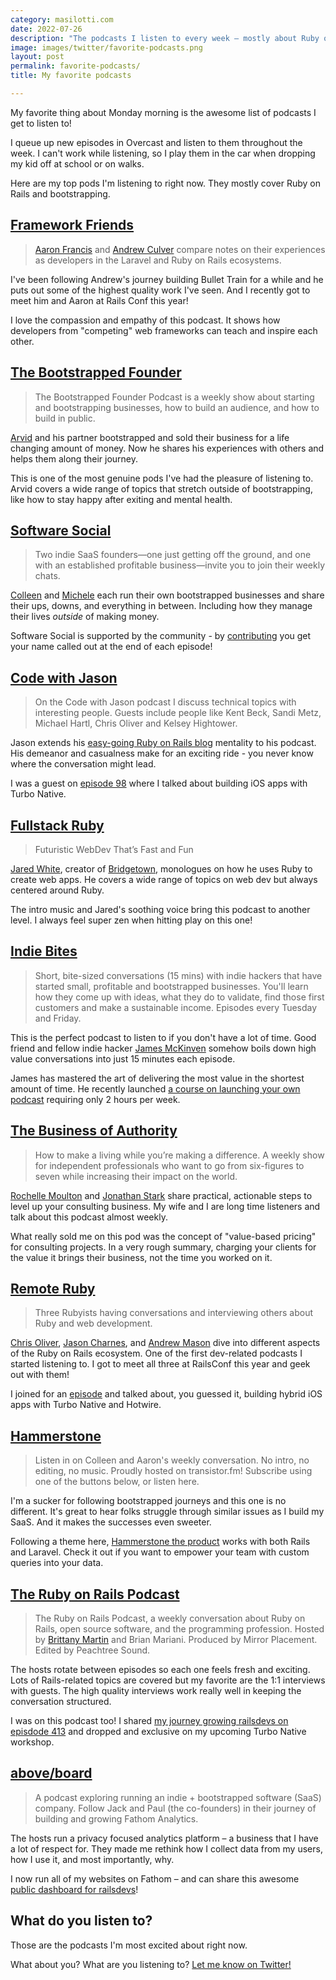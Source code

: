 ```yaml
---
category: masilotti.com
date: 2022-07-26
description: "The podcasts I listen to every week – mostly about Ruby on Rails and bootstrapping."
image: images/twitter/favorite-podcasts.png
layout: post
permalink: favorite-podcasts/
title: My favorite podcasts

---
```


My favorite thing about Monday morning is the awesome list of podcasts I get to listen to!

I queue up new episodes in Overcast and listen to them throughout the week. I can't work while listening, so I play them in the car when dropping my kid off at school or on walks.

Here are my top pods I'm listening to right now. They mostly cover Ruby on Rails and bootstrapping.

## [Framework Friends](https://www.frameworkfriends.com)

> [Aaron Francis](https://twitter.com/aarondfrancis) and [Andrew Culver](https://twitter.com/andrewculver) compare notes on their experiences as developers in the Laravel and Ruby on Rails ecosystems.

I've been following Andrew's journey building Bullet Train for a while and he puts out some of the highest quality work I've seen. And I recently got to meet him and Aaron at Rails Conf this year!

I love the compassion and empathy of this podcast. It shows how developers from "competing" web frameworks can teach and inspire each other.

## [The Bootstrapped Founder](https://thebootstrappedfounder.com/podcast/)

> The Bootstrapped Founder Podcast is a weekly show about starting and bootstrapping businesses, how to build an audience, and how to build in public.

[Arvid](https://twitter.com/arvidkahl) and his partner bootstrapped and sold their business for a life changing amount of money. Now he shares his experiences with others and helps them along their journey.

This is one of the most genuine pods I've had the pleasure of listening to. Arvid covers a wide range of topics that stretch outside of bootstrapping, like how to stay happy after exiting and mental health.

## [Software Social](https://softwaresocial.dev)

> Two indie SaaS founders—one just getting off the ground, and one with an established profitable business—invite you to join their weekly chats.

[Colleen](https://twitter.com/leenyburger) and [Michele](https://twitter.com/mjwhansen) each run their own bootstrapped businesses and share their ups, downs, and everything in between. Including how they manage their lives _outside_ of making money.

Software Social is supported by the community - by [contributing](https://softwaresocial.dev/supporters) you get your name called out at the end of each episode!

## [Code with Jason](https://www.codewithjason.com/podcast/)

> On the Code with Jason podcast I discuss technical topics with interesting people. Guests include people like Kent Beck, Sandi Metz, Michael Hartl, Chris Oliver and Kelsey Hightower.

Jason extends his [easy-going Ruby on Rails blog](https://www.codewithjason.com) mentality to his podcast. His demeanor and casualness make for an exciting ride - you never know where the conversation might lead.

I was a guest on [episode 98](https://www.codewithjason.com/podcast/9478217-098-turbo-on-ios-freelancing-and-mugshot-bot-with-joe-masilotti/) where I talked about building iOS apps with Turbo Native.

## [Fullstack Ruby](https://www.fullstackruby.dev)

> Futuristic WebDev That’s Fast and Fun

[Jared White](https://twitter.com/jaredcwhite), creator of [Bridgetown](https://www.bridgetownrb.com), monologues on how he uses Ruby to create web apps. He covers a wide range of topics on web dev but always centered around Ruby.

The intro music and Jared's soothing voice bring this podcast to another level. I always feel super zen when hitting play on this one!

## [Indie Bites](https://indiebites.com)

> Short, bite-sized conversations (15 mins) with indie hackers that have started small, profitable and bootstrapped businesses. You'll learn how they come up with ideas, what they do to validate, find those first customers and make a sustainable income. Episodes every Tuesday and Friday.

This is the perfect podcast to listen to if you don't have a lot of time. Good friend and fellow indie hacker [James McKinven](https://twitter.com/jmckinven) somehow boils down high value conversations into just 15 minutes each episode.

James has mastered the art of delivering the most value in the shortest amount of time. He recently launched [a course on launching your own podcast](https://2hourpodcast.com) requiring only 2 hours per week.

## [The Business of Authority](https://thebusinessofauthority.com)

> How to make a living while you’re making a difference. A weekly show for independent professionals who want to go from six-figures to seven while increasing their impact on the world.

[Rochelle Moulton](https://twitter.com/consultingchick) and [Jonathan Stark](https://twitter.com/jonathanstark) share practical, actionable steps to level up your consulting business. My wife and I are long time listeners and talk about this podcast almost weekly.

What really sold me on this pod was the concept of "value-based pricing" for consulting projects. In a very rough summary, charging your clients for the value it brings their business, not the time you worked on it.

## [Remote Ruby](https://remoteruby.com)

> Three Rubyists having conversations and interviewing others about Ruby and web development.

[Chris Oliver](https://twitter.com/excid3), [Jason Charnes](https://twitter.com/jmcharnes), and [Andrew Mason](https://twitter.com/andrewmcodes) dive into different aspects of the Ruby on Rails ecosystem. One of the first dev-related podcasts I started listening to. I got to meet all three at RailsConf this year and geek out with them!

I joined for an [episode](https://remoteruby.com/127) and talked about, you guessed it, building hybrid iOS apps with Turbo Native and Hotwire.

## [Hammerstone](https://hammerstone.dev/podcast)

> Listen in on Colleen and Aaron's weekly conversation. No intro, no editing, no music. Proudly hosted on transistor.fm! Subscribe using one of the buttons below, or listen here.

I'm a sucker for following bootstrapped journeys and this one is no different. It's great to hear folks struggle through similar issues as I build my SaaS. And it makes the successes even sweeter.

Following a theme here, [Hammerstone the product](https://hammerstone.dev) works with both Rails and Laravel. Check it out if you want to empower your team with custom queries into your data.

## [The Ruby on Rails Podcast](https://www.therubyonrailspodcast.com)

> The Ruby on Rails Podcast, a weekly conversation about Ruby on Rails, open source software, and the programming profession. Hosted by [Brittany Martin](https://twitter.com/brittjmartin) and Brian Mariani. Produced by Mirror Placement. Edited by Peachtree Sound.

The hosts rotate between episodes so each one feels fresh and exciting. Lots of Rails-related topics are covered but my favorite are the 1:1 interviews with guests. The high quality interviews work really well in keeping the conversation structured.

I was on this podcast too! I shared [my journey growing railsdevs on episdode 413](https://www.therubyonrailspodcast.com/413) and dropped and exclusive on my upcoming Turbo Native workshop.

## [above/board](https://usefathom.com/above-board)

> A podcast exploring running an indie + bootstrapped software (SaaS) company. Follow Jack and Paul (the co-founders) in their journey of building and growing Fathom Analytics.

The hosts run a privacy focused analytics platform – a business that I have a lot of respect for. They made me rethink how I collect data from my users, how I use it, and most importantly, why.

I now run all of my websites on Fathom – and can share this awesome [public dashboard for railsdevs](https://app.usefathom.com/share/cacnfaan/railsdevs.com#/?filters=%5B%5D&range=all_time&site=1125899910004402)!

## What do you listen to?

Those are the podcasts I'm most excited about right now.

What about you? What are you listening to? [Let me know on Twitter!](https://twitter.com/joemasilotti)
